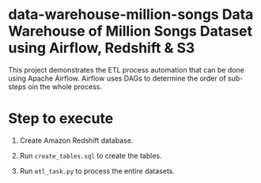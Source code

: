 # data-warehouse-million-songs Data Warehouse of Million Songs Dataset using Airflow, Redshift & S3

This project demonstrates the ETL process automation that can be done using Apache Airflow. Airflow uses DAGs to determine the order of sub-steps oin the whole process. 

# Step to execute

1. Create Amazon Redshift database.

2. Run `create_tables.sql` to create the tables.

3. Run `etl_task.py` to process the entire datasets.
